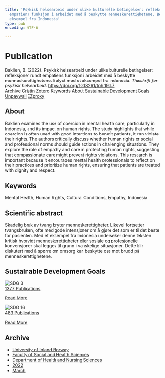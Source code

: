 ```yaml
---
title: 'Psykisk helsearbeid under ulike kulturelle betingelser: refleksjoner rundt
  empatiens funksjon i arbeidet med å beskytte menneskerettighetene. Belyst med et
  eksempel fra Indonesia'
type: pub
encoding: UTF-8

---
```

<h1>Publication</h1>
<article id="csl-bib-container-Y5FJKRA3" class="csl-bib-container">
  <div class="csl-bib-body"> <div class="csl-entry">Baklien, B. (2022). Psykisk helsearbeid under ulike kulturelle betingelser: refleksjoner rundt empatiens funksjon i arbeidet med å beskytte menneskerettighetene. Belyst med et eksempel fra Indonesia. <i>Tidsskrift for psykisk helsearbeid</i>. <a href="https://doi.org/10.18261/tph.19.1.7">https://doi.org/10.18261/tph.19.1.7</a></div> </div>
  <div class="csl-bib-buttons">
    <a href="#taxonomy-article-Y5FJKRA3" alt="archive" class="csl-bib-button">Archive</a>
    <a href="https://app.cristin.no/results/show.jsf?id=2011106" alt="Cristin" class="csl-bib-button">Cristin</a>
    <a href="http://zotero.org/groups/5881554/items/Y5FJKRA3" alt="Zotero" class="csl-bib-button">Zotero</a>
    <a href="#keywords-article-Y5FJKRA3" alt="keywords" class="csl-bib-button">Keywords</a>
    <a href="#about-article-Y5FJKRA3" alt="about_pub" class="csl-bib-button">About</a>
    <a href="#sdg-article-Y5FJKRA3" alt="sdg" class="csl-bib-button">Sustainable Development Goals</a>
    <a href="https://brage.inn.no/inn-xmlui/bitstream/11250/3011634/1/GODKJENT_Baklien.pdf" alt="Unpaywall" class="csl-bib-button">Unpaywall</a>
    <a href="https://brage.inn.no/inn-xmlui/bitstream/11250/3011634/1/GODKJENT_Baklien.pdf" alt="EZproxy" class="csl-bib-button">EZproxy</a>
  </div>
  <div id="csl-bib-meta-container-Y5FJKRA3"></div>
</article>
<div id="csl-bib-meta-Y5FJKRA3" class="csl-bib-meta">
  <article id="about-article-Y5FJKRA3" class="about_pub-article">
    <h1>About</h1>
    Baklien examines the use of coercion in mental health care, particularly in Indonesia, and its impact on human rights. The study highlights that while coercion is often used with good intentions to benefit patients, it can violate their rights. The authors critically discuss whether human rights or social and professional norms should guide actions in challenging situations. They explore the role of empathy and care in protecting human rights, suggesting that compassionate care might prevent rights violations. This research is important because it encourages mental health professionals to reflect on their practices and prioritize human rights, ensuring that patients are treated with dignity and respect.
  </article>
  <article id="keywords-article-Y5FJKRA3" class="keywords-article">
    <h1>Keywords</h1>
    Mental Health, Human Rights, Cultural Conditions, Empathy, Indonesia
  </article>
  <article id="abstract-article-Y5FJKRA3" class="abstract-article">
    <h1>Scientific abstract</h1>
    Skadelig bruk av tvang bryter menneskerettigheter. Likevel fortsetter tvangsbruken, ofte med gode intensjoner om å gjøre det som er til det beste for pasienten. Med et eksempel fra Indonesia undersøker denne teksten kritisk hvorvidt menneskerettigheter eller sosiale og profesjonelle konvensjoner skal legges til grunn i vanskelige situasjoner. Dette blir diskutert med å spørre om omsorg kan beskytte oss mot brudd på menneskerettighetene.
  </article>
  <article id="sdg-article-Y5FJKRA3" class="sdg-article">
    <h1>Sustainable Development Goals</h1>
    <div class="sdg-container"><div id="sdg3" class="sdg">
        <img src="{{< params subfolder >}}images/sdg/sdg03_en.png" class="image" alt="SDG 3">
        <div class="sdg-overlay">
          <a href="{{< params subfolder >}}en/archive/?sdg=3#archive" class="sdg-publication-count"><span>1377</span> Publications</a>
          <p><a href="https://sdgs.un.org/goals/goal3" class="sdg-read-more">Read More</a></p>
        </div>
      </div> <div id="sdg16" class="sdg">
        <img src="{{< params subfolder >}}images/sdg/sdg16_en.png" class="image" alt="SDG 16">
        <div class="sdg-overlay">
          <a href="{{< params subfolder >}}en/archive/?sdg=16#archive" class="sdg-publication-count"><span>483</span> Publications</a>
          <p><a href="https://sdgs.un.org/goals/goal16" class="sdg-read-more">Read More</a></p>
        </div>
      </div></div>
  </article>
  <article id="taxonomy-article-Y5FJKRA3" class="taxonomy-article">
    <h1>Archive</h1>
    <ul>
      <li><a href="{{< params subfolder >}}en/archive/?key=3DCRN523">University of Inland Norway</a></li>
      <li><a href="{{< params subfolder >}}en/archive/?key=IDKFS3MX">Faculty of Social and Health Sciences</a></li>
      <li><a href="{{< params subfolder >}}en/archive/?key=GTV4ECMZ">Department of Health and Nursing Sciences</a></li>
      <li><a href="{{< params subfolder >}}en/archive/?key=558P36BB">2022</a></li>
      <li><a href="{{< params subfolder >}}en/archive/?key=SQF28DFY">March</a></li>
    </ul>
  </article>
</div>
